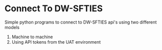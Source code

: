 # Connect To DW-SFTIES
Simple python programs to connect to DW-SFTIES api's using two different models
1. Machine to machine 
2. Using API tokens from the UAT environment



